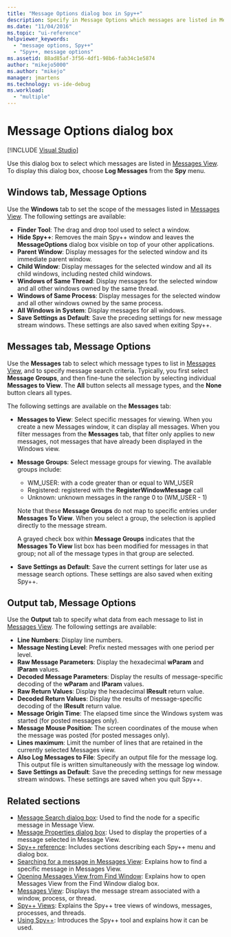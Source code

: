 ```yaml
---
title: "Message Options dialog box in Spy++"
description: Specify in Message Options which messages are listed in Messages View, and what message data to display.
ms.date: "11/04/2016"
ms.topic: "ui-reference"
helpviewer_keywords:
  - "message options, Spy++"
  - "Spy++, message options"
ms.assetid: 88ad85af-3f56-4df1-98b6-fab34c1e5874
author: "mikejo5000"
ms.author: "mikejo"
manager: jmartens
ms.technology: vs-ide-debug
ms.workload:
  - "multiple"
---
```

# Message Options dialog box

[!INCLUDE [Visual Studio](~/includes/applies-to-version/vs-windows-only.md)]

Use this dialog box to select which messages are listed in [Messages View](messages-view.md). To display this dialog box, choose **Log Messages** from the **Spy** menu.

## Windows tab, Message Options

Use the **Windows** tab to set the scope of the messages listed in [Messages View](messages-view.md). The following settings are available:

- **Finder Tool**: The drag and drop tool used to select a window.
- **Hide Spy++**: Removes the main Spy++ window and leaves the **MessageOptions** dialog box visible on top of your other applications.
- **Parent Window**: Display messages for the selected window and its immediate parent window.
- **Child Window**: Display messages for the selected window and all its child windows, including nested child windows.
- **Windows of Same Thread**: Display messages for the selected window and all other windows owned by the same thread.
- **Windows of Same Process**: Display messages for the selected window and all other windows owned by the same process.
- **All Windows in System**: Display messages for all windows.
- **Save Settings as Default**: Save the preceding settings for new message stream windows. These settings are also saved when exiting Spy++.

## Messages tab, Message Options

Use the **Messages** tab to select which message types to list in [Messages View](messages-view.md), and to specify message search criteria. Typically, you first select **Message Groups**, and then fine-tune the selection by selecting individual **Messages to View**. The **All** button selects all message types, and the **None** button clears all types.

The following settings are available on the **Messages** tab:

- **Messages to View**: Select specific messages for viewing. When you create a new Messages window, it can display all messages. When you filter messages from the **Messages** tab, that filter only applies to new messages, not messages that have already been displayed in the Windows view.
- **Message Groups**: Select message groups for viewing. The available groups include:
    - WM_USER: with a code greater than or equal to WM_USER
    - Registered: registered with the **RegisterWindowMessage** call
    - Unknown: unknown messages in the range 0 to (WM_USER - 1)

  Note that these **Message Groups** do not map to specific entries under **Messages To View**. When you select a group, the selection is applied directly to the message stream.

  A grayed check box within **Message Groups** indicates that the **Messages To View** list box has been modified for messages in that group; not all of the message types in that group are selected.
- **Save Settings as Default**: Save the current settings for later use as message search options. These settings are also saved when exiting Spy++.

## Output tab, Message Options

Use the **Output** tab to specify what data from each message to list in [Messages View](messages-view.md). The following settings are available:

- **Line Numbers**: Display line numbers.
- **Message Nesting Level**: Prefix nested messages with one period per level.
- **Raw Message Parameters**: Display the hexadecimal **wParam** and **lParam** values.
- **Decoded Message Parameters**: Display the results of message-specific decoding of the **wParam** and **lParam** values.
- **Raw Return Values**: Display the hexadecimal **lResult** return value.
- **Decoded Return Values**: Display the results of message-specific decoding of the **lResult** return value.
- **Message Origin Time**: The elapsed time since the Windows system was started (for posted messages only).
- **Message Mouse Position**: The screen coordinates of the mouse when the message was posted (for posted messages only).
- **Lines maximum**: Limit the number of lines that are retained in the currently selected Messages view.
- **Also Log Messages to File**: Specify an output file for the message log. This output file is written simultaneously with the message log window.
- **Save Settings as Default**: Save the preceding settings for new message stream windows. These settings are saved when you quit Spy++.

## Related sections

- [Message Search dialog box](message-search-dialog-box.md): Used to find the node for a specific message in Message View.
- [Message Properties dialog box](message-properties-dialog-box.md): Used to display the properties of a message selected in Message View.
- [Spy++ reference](spy-increment-reference.md): Includes sections describing each Spy++ menu and dialog box.
- [Searching for a message in Messages View](how-to-search-for-a-message-in-messages-view.md): Explains how to find a specific message in Messages View.
- [Opening Messages View from Find Window](how-to-open-messages-view-from-find-window.md): Explains how to open Messages View from the Find Window dialog box.
- [Messages View](messages-view.md): Displays the message stream associated with a window, process, or thread.
- [Spy++ Views](spy-increment-views.md): Explains the Spy++ tree views of windows, messages, processes, and threads.
- [Using Spy++](using-spy-increment.md): Introduces the Spy++ tool and explains how it can be used.